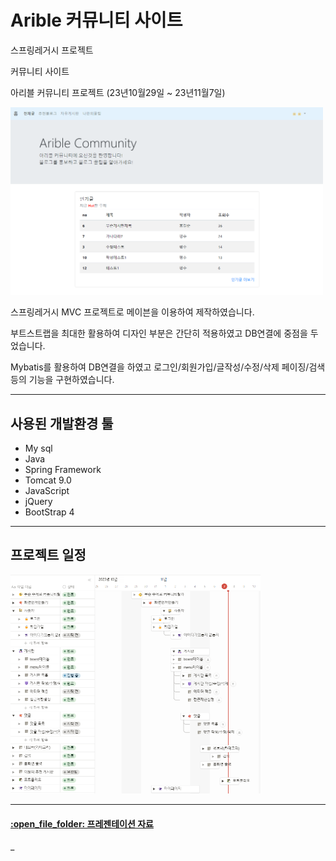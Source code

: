 # Arible 커뮤니티 사이트

스프링레거시 프로젝트

커뮤니티 사이트

아리블 커뮤니티 프로젝트
(23년10월29일 ~ 23년11월7일)

<img src='src/main/webapp/resources/images/main_image.png' width="500px">

스프링레거시 MVC 프로젝트로
메이븐을 이용하여 제작하였습니다.

부트스트랩을 최대한 활용하여 디자인 부분은 간단히 적용하였고
DB연결에 중점을 두었습니다.

Mybatis를 활용하여 DB연결을 하였고
로그인/회원가입/글작성/수정/삭제
페이징/검색 등의 기능을 구현하였습니다.

<hr>
<h2>사용된 개발환경 툴</h2>
<ul>
  <li>My sql</li>
  <li>Java</li>
  <li>Spring Framework</li>
  <li>Tomcat 9.0</li>
  <li>JavaScript</li>
  <li>jQuery</li>
  <li>BootStrap 4</li>
</ul>
<hr>
<h2>프로젝트 일정</h2>
<img src='src/main/webapp/resources/images/todo_arible.png' width="400px">
<hr>
<h4><a href="https://drive.google.com/file/d/1CVOtdDQUvA9Ulaka5nCGQrNWKKjiJ76z/view?usp=sharing">:open_file_folder: 프레젠테이션 자료</a></h4>_
